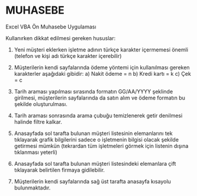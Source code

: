 # MUHASEBE
Excel VBA Ön Muhasebe Uygulaması 

Kullanırken dikkat edilmesi gereken hususlar:
1. Yeni müşteri eklerken işletme adının türkçe karakter içermemesi önemli (telefon ve kişi adı türkçe karakter içerebilir)
2. Müşterilerin kendi sayfalarında ödeme yöntemi için kullanılması gereken karakterler aşağıdaki gibidir:
     a) Nakit ödeme = n
     b) Kredi kartı = k
     c) Çek = c

3. Tarih araması yapılması sırasında formatın GG/AA/YYYY şeklinde girilmesi, müşterilerin sayfalarında da satın alım ve ödeme formatın bu şekilde oluşturulması.
4. Tarih araması sonrasında arama çubuğu temizlenerek getir denilmesi halinde filtre kalkar.
5. Anasayfada sol tarafta bulunan müşteri listesinin elemanlarını tek tıklayarak grafik bilgilerini sadece o işletmenin bilgisi olacak şekilde getirmesi mümkün (tekrardan tüm işletmeleri görmek için listenin dışına tıklanması yeterli)
6. Anasayfada sol tarafta bulunan müşteri listesindeki elemanlara çift tıklayarak belirtilen firmaya gidilebilir.
7. Müşterilerin kendi sayfalarında sağ üst tarafta anasayfa kısayolu bulunmaktadır.

